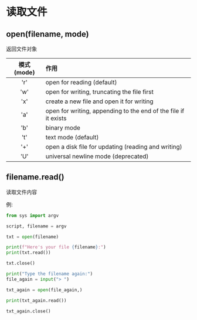 # 读取文件

## open(filename, mode)

返回文件对象

模式(mode)|作用
:-:|:-
'r'|open for reading (default)
'w'|open for writing, truncating the file first
'x'|create a new file and open it for writing
'a'|open for writing, appending to the end of the file if it exists
'b'|binary mode
't'|text mode (default)
'+'|open a disk file for updating (reading and writing)
'U'|universal newline mode (deprecated)

## filename.read()

读取文件内容

例:

```python
from sys import argv

script, filename = argv

txt = open(filename)

print(f"Here's your file {filename}:")
print(txt.read())

txt.close()

print("Type the filename again:")
file_again = input("> ")

txt_again = open(file_again,)

print(txt_again.read())

txt_again.close()
```

